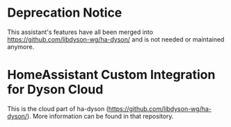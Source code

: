 # Deprecation Notice

This assistant's features have all been merged into https://github.com/libdyson-wg/ha-dyson/ and is not needed or maintained anymore.

# HomeAssistant Custom Integration for Dyson Cloud

This is the cloud part of ha-dyson (https://github.com/libdyson-wg/ha-dyson/). More information can be found in that repository.
